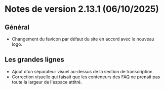 # Notes de version 2.13.1 (06/10/2025)

## Général

- Changement du favicon par défaut du site en accord avec le nouveau logo.

## Les grandes lignes

- Ajout d'un séparateur visuel au-dessus de la section de transcription.
- Correction visuelle qui faisait que les conteneurs des FAQ ne prenait pas toute la largeur de l'espace attitré.